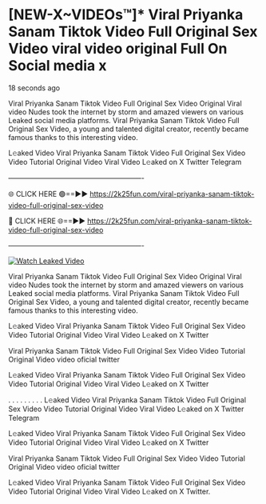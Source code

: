 # [NEW-X~VIDEOs™]* Viral Priyanka Sanam Tiktok Video Full Original Sex Video viral video original Full On Social media x

18 seconds ago

Viral Priyanka Sanam Tiktok Video Full Original Sex Video Original Viral video Nudes took the internet by storm and amazed viewers on various Leaked social media platforms. Viral Priyanka Sanam Tiktok Video Full Original Sex Video, a young and talented digital creator, recently became famous thanks to this interesting video.

L𝚎aked Video Viral Priyanka Sanam Tiktok Video Full Original Sex Video Video Tutorial Original Video Viral Video L𝚎aked on X Twitter Telegram

———————————————————-

🌐 CLICK HERE 🟢==►► https://2k25fun.com/viral-priyanka-sanam-tiktok-video-full-original-sex-video

🔴 CLICK HERE 🌐==►► https://2k25fun.com/viral-priyanka-sanam-tiktok-video-full-original-sex-video

———————————————————-

[![Watch Leaked Video](https://miro.medium.com/v2/resize:fit:828/format:webp/1*cilzJN44JGOrTw9NJCrNHA.gif "Watch Leaked Video")](https://2k25fun.com/viral-priyanka-sanam-tiktok-video-full-original-sex-video)

Viral Priyanka Sanam Tiktok Video Full Original Sex Video Original Viral video Nudes took the internet by storm and amazed viewers on various Leaked social media platforms. Viral Priyanka Sanam Tiktok Video Full Original Sex Video, a young and talented digital creator, recently became famous thanks to this interesting video.

L𝚎aked Video Viral Priyanka Sanam Tiktok Video Full Original Sex Video Video Tutorial Original Video Viral Video L𝚎aked on X Twitter

Viral Priyanka Sanam Tiktok Video Full Original Sex Video Video Tutorial Original Video video oficial twitter

L𝚎aked Video Viral Priyanka Sanam Tiktok Video Full Original Sex Video Video Tutorial Original Video Viral Video L𝚎aked on X Twitter

. . . . . . . . . L𝚎aked Video Viral Priyanka Sanam Tiktok Video Full Original Sex Video Video Tutorial Original Video Viral Video L𝚎aked on X Twitter Telegram

L𝚎aked Video Viral Priyanka Sanam Tiktok Video Full Original Sex Video Video Tutorial Original Video Viral Video L𝚎aked on X Twitter

Viral Priyanka Sanam Tiktok Video Full Original Sex Video Video Tutorial Original Video video oficial twitter

L𝚎aked Video Viral Priyanka Sanam Tiktok Video Full Original Sex Video Video Tutorial Original Video Viral Video L𝚎aked on X Twitter.